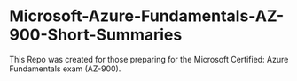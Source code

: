 # Microsoft-Azure-Fundamentals-AZ-900-Short-Summaries
This Repo was created for those preparing for the Microsoft Certified: Azure Fundamentals exam (AZ-900).
